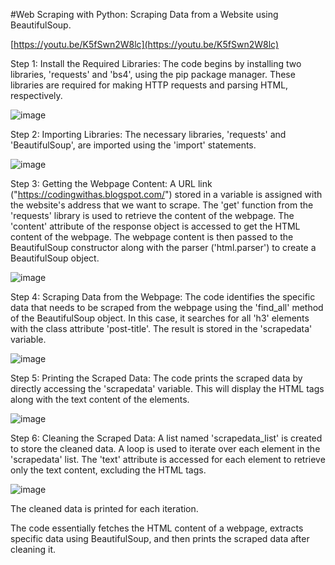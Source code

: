 #Web Scraping with Python: Scraping Data from a Website using BeautifulSoup.

[https://youtu.be/K5fSwn2W8lc](https://youtu.be/K5fSwn2W8lc)

Step 1: Install the Required Libraries:
The code begins by installing two libraries, 'requests' and 'bs4', using the pip package manager. These libraries are required for making HTTP requests and parsing HTML, respectively.

![image](https://github.com/anupamshrivastavaadm/Web-Scraping-with-Python/assets/118778677/a7f7967d-aef1-4e40-ad75-b16e69c6254a)

Step 2: Importing Libraries:
The necessary libraries, 'requests' and 'BeautifulSoup', are imported using the 'import' statements.

![image](https://github.com/anupamshrivastavaadm/Web-Scraping-with-Python/assets/118778677/b30fb7fe-a8fb-4a70-9f13-6e2eed78e26f)

Step 3: Getting the Webpage Content:
A URL link ("https://codingwithas.blogspot.com/") stored in a variable is assigned with the website's address that we want to scrape.
The 'get' function from the 'requests' library is used to retrieve the content of the webpage.
The 'content' attribute of the response object is accessed to get the HTML content of the webpage.
The webpage content is then passed to the BeautifulSoup constructor along with the parser ('html.parser') to create a BeautifulSoup object.

![image](https://github.com/anupamshrivastavaadm/Web-Scraping-with-Python/assets/118778677/b86ad35e-7621-428b-84d8-22a64eced902)

Step 4: Scraping Data from the Webpage:
The code identifies the specific data that needs to be scraped from the webpage using the 'find_all' method of the BeautifulSoup object.
In this case, it searches for all 'h3' elements with the class attribute 'post-title'.
The result is stored in the 'scrapedata' variable.

![image](https://github.com/anupamshrivastavaadm/Web-Scraping-with-Python/assets/118778677/deb892a1-8a09-4014-a177-82babe6d8f11)

Step 5: Printing the Scraped Data:
The code prints the scraped data by directly accessing the 'scrapedata' variable.
This will display the HTML tags along with the text content of the elements.

![image](https://github.com/anupamshrivastavaadm/Web-Scraping-with-Python/assets/118778677/209b19c6-7a08-4ae4-9c31-147db1742ea7)

Step 6: Cleaning the Scraped Data:
A list named 'scrapedata_list' is created to store the cleaned data.
A loop is used to iterate over each element in the 'scrapedata' list.
The 'text' attribute is accessed for each element to retrieve only the text content, excluding the HTML tags.

![image](https://github.com/anupamshrivastavaadm/Web-Scraping-with-Python/assets/118778677/601ee01a-747b-4668-81d2-db55292d284d)

The cleaned data is printed for each iteration.

The code essentially fetches the HTML content of a webpage, extracts specific data using BeautifulSoup, and then prints the scraped data after cleaning it.
